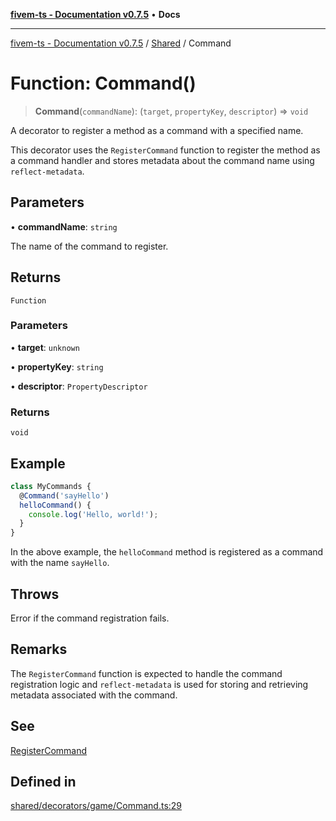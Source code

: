 [**fivem-ts - Documentation v0.7.5**](../../../README.md) • **Docs**

***

[fivem-ts - Documentation v0.7.5](../../../README.md) / [Shared](../README.md) / Command

# Function: Command()

> **Command**(`commandName`): (`target`, `propertyKey`, `descriptor`) => `void`

A decorator to register a method as a command with a specified name.

This decorator uses the `RegisterCommand` function to register the method as a command handler
and stores metadata about the command name using `reflect-metadata`.

## Parameters

• **commandName**: `string`

The name of the command to register.

## Returns

`Function`

### Parameters

• **target**: `unknown`

• **propertyKey**: `string`

• **descriptor**: `PropertyDescriptor`

### Returns

`void`

## Example

```ts
class MyCommands {
  @Command('sayHello')
  helloCommand() {
    console.log('Hello, world!');
  }
}
```

In the above example, the `helloCommand` method is registered as a command with the name `sayHello`.

## Throws

Error if the command registration fails.

## Remarks

The `RegisterCommand` function is expected to handle the command registration logic
and `reflect-metadata` is used for storing and retrieving metadata associated with the command.

## See

[RegisterCommand](https://docs.fivem.net/natives/?_0x5FA79B0F)

## Defined in

[shared/decorators/game/Command.ts:29](https://github.com/Purpose-Dev/fivem-ts/blob/main/src/shared/decorators/game/Command.ts#L29)
